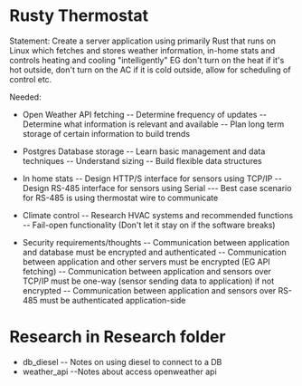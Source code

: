# Rusty Thermostat
 
Statement: Create a server application using primarily Rust that runs on Linux which fetches and stores weather information, in-home stats and controls heating and cooling "intelligently" EG don't turn on the heat if it's hot outside, don't turn on the AC if it is cold outside, allow for scheduling of control etc.

Needed:
- Open Weather API fetching
-- Determine frequency of updates
-- Determine what information is relevant and available
-- Plan long term storage of certain information to build trends

- Postgres Database storage
-- Learn basic management and data techniques
-- Understand sizing
-- Build flexible data structures

- In home stats
-- Design HTTP/S interface for sensors using TCP/IP
-- Design RS-485 interface for sensors using Serial
--- Best case scenario for RS-485 is using thermostat wire to communicate

- Climate control
-- Research HVAC systems and recommended functions
-- Fail-open functionality (Don't let it stay on if the software breaks)

- Security requirements/thoughts
-- Communication between application and database must be encrypted and authenticated
-- Communication between application and other servers must be encrypted (EG API fetching)
-- Communication between application and sensors over TCP/IP must be one-way (sensor sending data to application) if not encrypted
-- Communication between application and sensors over RS-485 must be authenticated application-side

# Research in Research folder
- db_diesel
-- Notes on using diesel to connect to a DB
- weather_api
--Notes about access openweather api
